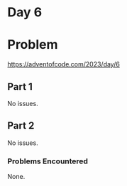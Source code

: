 # Day 6

# Problem

https://adventofcode.com/2023/day/6

## Part 1

No issues.

## Part 2

No issues.

### Problems Encountered

None.
